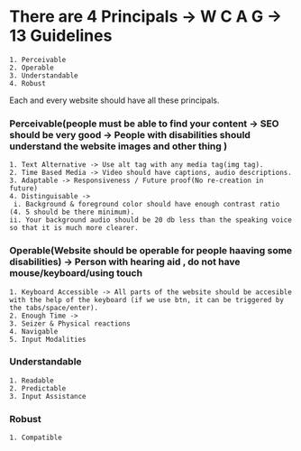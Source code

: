 # There are 4 Principals -> W C A G -> 13 Guidelines
    1. Perceivable
    2. Operable
    3. Understandable
    4. Robust
Each and every website should have all these principals.

### Perceivable(people must be able to find your content -> SEO should be very good -> People with disabilities should understand the website images and other thing )
    1. Text Alternative -> Use alt tag with any media tag(img tag).
    2. Time Based Media -> Video should have captions, audio descriptions.
    3. Adaptable -> Responsiveness / Future proof(No re-creation in future)
    4. Distinguisable ->
     i. Background & foreground color should have enough contrast ratio (4. 5 should be there minimum). 
    ii. Your background audio should be 20 db less than the speaking voice so that it is much more clearer.

### Operable(Website should be operable for people haaving some disabilities) -> Person with hearing aid , do not have mouse/keyboard/using touch
    1. Keyboard Accessible -> All parts of the website should be accesible with the help of the keyboard (if we use btn, it can be triggered by the tabs/space/enter).
    2. Enough Time ->  
    3. Seizer & Physical reactions
    4. Navigable
    5. Input Modalities

### Understandable
    1. Readable
    2. Predictable
    3. Input Assistance

### Robust
    1. Compatible